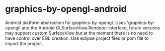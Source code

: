 # graphics-by-opengl-android
Android platform abstraction for graphics-by-opengl.
Uses 'graphics-by-opengl' and the Android GLSurfaceView.Renderer interface, future versions may support custom SurfaceView but at the moment there is no need to have control over EGL creation.
Use eclipse project files or pom file to import the project.

